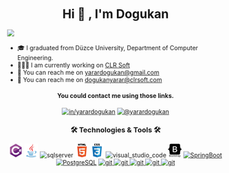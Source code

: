 <h1 align="center">Hi 👋 , I'm Dogukan</h1>

 [![](https://visitcount.itsvg.in/api?id=yarardogukan&label=Profile%20Views&icon=0&pretty=true)](https://visitcount.itsvg.in)

- 🎓 I graduated from Düzce University, Department of Computer Engineering.
- 👩🏻‍💻 I am currently working on [CLR Soft](https://clrsoft.com/)
- 💌 You can reach me on [yarardogukan@gmail.com](mailto:yarardogukan@gmail.com)
- 💌 You can reach me on [dogukanyarar@clrsoft.com](mailto:dogukanyarar@clrsoft.com) <br>

<h4 align="center">You could contact me using those links.</h4>
<p align="center">
 <a href="https://linkedin.com/in/yarardogukan" target="blank"><img align="center" src="https://raw.githubusercontent.com/rahuldkjain/github-profile-readme-generator/master/src/images/icons/Social/linked-in-alt.svg" alt="in/yarardogukan" height="30" width="40" /></a>
<a href="https://medium.com/@yarardogukan" target="blank"><img align="center" src="https://raw.githubusercontent.com/rahuldkjain/github-profile-readme-generator/master/src/images/icons/Social/medium.svg" alt="@yarardogukan" height="30" width="40" /></a>
</p>

<h3 align="center"> 🛠 Technologies & Tools 🛠 </h3>
<p align="center">
<img src="https://raw.githubusercontent.com/devicons/devicon/master/icons/csharp/csharp-original.svg" alt="c#" width="32" height="32"/> 
<img src="https://raw.githubusercontent.com/devicons/devicon/master/icons/java/java-original.svg" alt="java" width="32" height="32"/> 
 <img src="https://user-images.githubusercontent.com/59020581/117359010-84818780-aebf-11eb-8791-3bd7991de5fb.png" alt="sqlserver" width="32" height="32"/> </a> 
<img src="https://raw.githubusercontent.com/devicons/devicon/master/icons/html5/html5-original-wordmark.svg" alt="html5" width="32" height="32"/> 
<img src="https://raw.githubusercontent.com/devicons/devicon/master/icons/css3/css3-original-wordmark.svg" alt="css3" width="32" height="32"/> 
 <img src="https://user-images.githubusercontent.com/59020581/117362577-18555280-aec4-11eb-94ef-401c9f28eb38.png" alt="visual_studio_code" width="32" height="32"/>
  <img src="https://raw.githubusercontent.com/devicons/devicon/master/icons/bootstrap/bootstrap-plain-wordmark.svg" alt="bootsrap" width="32" height="32"/>
  <a href="https://spring.io/projects/spring-boot" target="_blank" rel="noreferrer"><img src="https://spring.io/img/spring.svg" width="32" height="32" alt="SpringBoot" /></a>
  </a>
  <a href="https://www.postgresql.org/" target="_blank" rel="noreferrer"><img src="https://raw.githubusercontent.com/danielcranney/readme-generator/main/public/icons/skills/postgresql-colored.svg" width="32" height="32" alt="PostgreSQL" /></a>
  <a href="https://git-scm.com/" target="_blank" rel="noreferrer"> <img src="https://www.vectorlogo.zone/logos/git-scm/git-scm-icon.svg" alt="git" width="32" height="32"/> </a>
<a href="https://about.gitlab.com/" target="_blank" rel="noreferrer"> <img src="https://www.vectorlogo.zone/logos/gitlab/gitlab-icon.svg" alt="git" width="32" height="32"/> </a>
<a href="https://www.jenkins.io/" target="_blank" rel="noreferrer"> <img src="https://www.vectorlogo.zone/logos/jenkins/jenkins-icon.svg" alt="git" width="32" height="32"/> </a>
<a href="https://www.postman.com/" target="_blank" rel="noreferrer"> <img src="https://www.vectorlogo.zone/logos/getpostman/getpostman-icon.svg" alt="git" width="32" height="32"/> </a>
<a href="https://jetbrains.com/" target="_blank" rel="noreferrer"> <img src="https://upload.wikimedia.org/wikipedia/commons/9/9c/IntelliJ_IDEA_Icon.svg" alt="git" width="32" height="32"/> </a>
